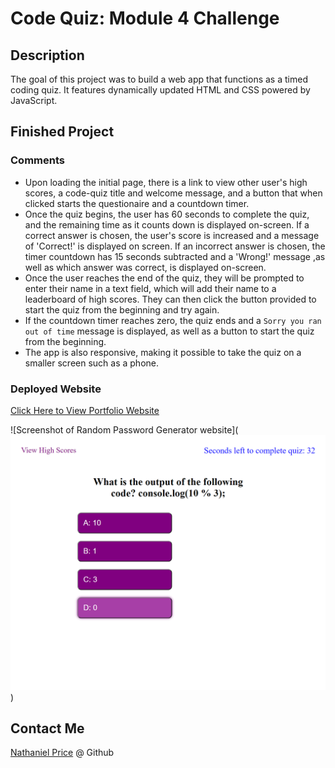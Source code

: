 # Code Quiz: Module 4 Challenge

## Description

The goal of this project was to build a web app that functions as a timed coding quiz. It features dynamically updated HTML and CSS powered by JavaScript. 

## Finished Project

### Comments

* Upon loading the initial page, there is a link to view other user's high scores, a code-quiz title and welcome message, and a button that when clicked starts the questionaire and a countdown timer.
* Once the quiz begins, the user has 60 seconds to complete the quiz, and the remaining time as it counts down is displayed on-screen. If a correct answer is chosen, the user's score is increased and a message of 'Correct!' is displayed on screen. If an incorrect answer is chosen, the timer countdown has 15 seconds subtracted and a 'Wrong!' message ,as well as which answer was correct, is displayed on-screen.
* Once the user reaches the end of the quiz, they will be prompted to enter their name in a text field, which will add their name to a leaderboard of high scores. They can then click the button provided to start the quiz from the beginning and try again.
* If the countdown timer reaches zero, the quiz ends and a `Sorry you ran out of time` message is displayed, as well as a button to start the quiz from the beginning.
* The app is also responsive, making it possible to take the quiz on a smaller screen such as a phone.

### Deployed Website

[ Click Here to View Portfolio Website](https://newprice247.github.io/Code-Quiz-Mod-4/)


![Screenshot of Random Password Generator website](![Code Quiz Screenshot](./assets/code-quiz-screenshot.png))

## Contact Me

[Nathaniel Price](https://github.com/newprice247) @ Github
